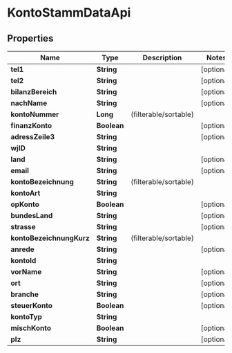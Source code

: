 
# KontoStammDataApi

## Properties
Name | Type | Description | Notes
------------ | ------------- | ------------- | -------------
**tel1** | **String** |  |  [optional]
**tel2** | **String** |  |  [optional]
**bilanzBereich** | **String** |  |  [optional]
**nachName** | **String** |  |  [optional]
**kontoNummer** | **Long** |  (filterable/sortable) | 
**finanzKonto** | **Boolean** |  |  [optional]
**adressZeile3** | **String** |  |  [optional]
**wjID** | **String** |  | 
**land** | **String** |  |  [optional]
**email** | **String** |  |  [optional]
**kontoBezeichnung** | **String** |  (filterable/sortable) | 
**kontoArt** | **String** |  | 
**opKonto** | **Boolean** |  |  [optional]
**bundesLand** | **String** |  |  [optional]
**strasse** | **String** |  |  [optional]
**kontoBezeichnungKurz** | **String** |  (filterable/sortable) | 
**anrede** | **String** |  |  [optional]
**kontoId** | **String** |  | 
**vorName** | **String** |  |  [optional]
**ort** | **String** |  |  [optional]
**branche** | **String** |  |  [optional]
**steuerKonto** | **Boolean** |  |  [optional]
**kontoTyp** | **String** |  | 
**mischKonto** | **Boolean** |  |  [optional]
**plz** | **String** |  |  [optional]



